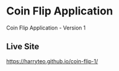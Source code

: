 # Coin Flip Application

Coin Flip Application - Version 1

## Live Site

https://harryteo.github.io/coin-flip-1/
